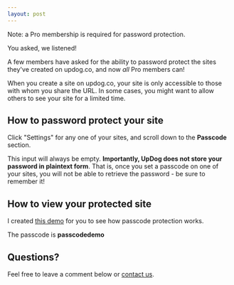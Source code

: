 ```yaml
---
layout: post
---
```


<div class="notice" style="margin-top:10px;">
  Note: a Pro membership is required for password protection.
</div>

You asked, we listened!

A few members have asked for the ability to password protect the sites
they've created on updog.co, and now _all_ Pro members can!

When you create a site on updog.co, your site is only accessible
to those with whom you share the URL. In some cases, you might want
to allow others to see your site for a limited time.

## How to password protect your site

Click "Settings" for any one of your sites, and scroll down to the **Passcode** section.

This input will always be empty. **Importantly, UpDog does not store your password in
plaintext form**. That is, once you set a passcode on one of your sites, you will not
be able to retrieve the password - be sure to remember it!

## How to view your protected site

I created [this demo](https://passcode-demo.updog.co/) for you to see how passcode
protection works.

The passcode is **passcodedemo**

## Questions?

Feel free to leave a comment below or [contact us](/contact).
